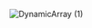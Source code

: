 ![DynamicArray (1)](https://user-images.githubusercontent.com/115818156/227703055-c5373039-be38-4dc5-b447-a8f2e23ee8a4.png)

